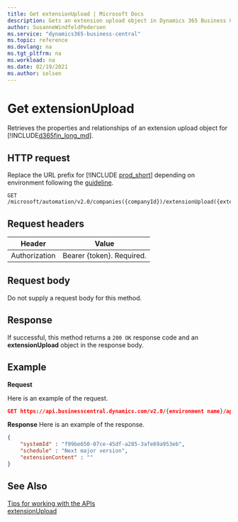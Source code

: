 ```yaml
---
title: Get extensionUpload | Microsoft Docs
description: Gets an extension upload object in Dynamics 365 Business Central.
author: SusanneWindfeldPedersen
ms.service: "dynamics365-business-central"
ms.topic: reference
ms.devlang: na
ms.tgt_pltfrm: na
ms.workload: na
ms.date: 02/19/2021
ms.author: solsen
---
```


<!-- NOTE: This article is an auto-generated stub from the metadata file. -->
<!-- The sections marked with an EDIT_IS_REQUIRED require manual editing. -->
# Get extensionUpload

Retrieves the properties and relationships of an extension upload object for [!INCLUDE[d365fin_long_md](../../includes/d365fin_long_md.md)].

## HTTP request

Replace the URL prefix for [!INCLUDE [prod_short](../../includes/prod_short.md)] depending on environment following the [guideline](/dynamics365/dynamics-nav/api-reference/v2.0/enabling-apis-for-dynamics-nav).


```
GET /microsoft/automation/v2.0/companies({companyId})/extensionUpload({extensionUploadId})
```

## Request headers

|Header|Value|
|------|-----|
|Authorization  |Bearer {token}. Required. |

## Request body

Do not supply a request body for this method.

## Response

If successful, this method returns a ```200 OK``` response code and an **extensionUpload** object in the response body.

## Example

**Request**

Here is an example of the request.
```json
GET https://api.businesscentral.dynamics.com/v2.0/{environment name}/api/microsoft/automation/v2.0/companies({companyId})/extensionUpload({extensionUploadId})
```

**Response**
Here is an example of the response.

```json
{
    "systemId" : "f99be650-07ce-45df-a285-3afe69a953eb",
    "schedule" : "Next major version",
    "extensionContent" : ""
}
```

## See Also

[Tips for working with the APIs](/dynamics365/business-central/dev-itpro/developer/devenv-connect-apps-tips)  
[extensionUpload](../resources/dynamics_extensionUpload.md)
